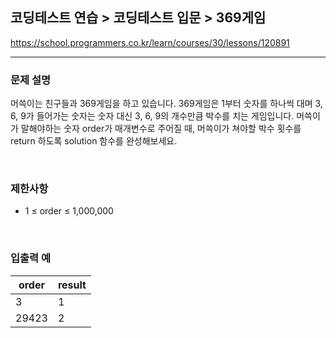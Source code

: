 ## 코딩테스트 연습 > 코딩테스트 입문 > 369게임

https://school.programmers.co.kr/learn/courses/30/lessons/120891

---

### 문제 설명

머쓱이는 친구들과 369게임을 하고 있습니다. 369게임은 1부터 숫자를 하나씩 대며 3, 6, 9가 들어가는 숫자는 숫자 대신 3, 6, 9의 개수만큼 박수를 치는 게임입니다. 머쓱이가 말해야하는 숫자 order가 매개변수로 주어질 때, 머쓱이가 쳐야할 박수 횟수를 return 하도록 solution 함수를 완성해보세요.

</br>

### 제한사항

- 1 ≤ order ≤ 1,000,000

</br>

### 입출력 예

| order | result |
| ----- | ------ |
| 3     | 1      |
| 29423 | 2      |
